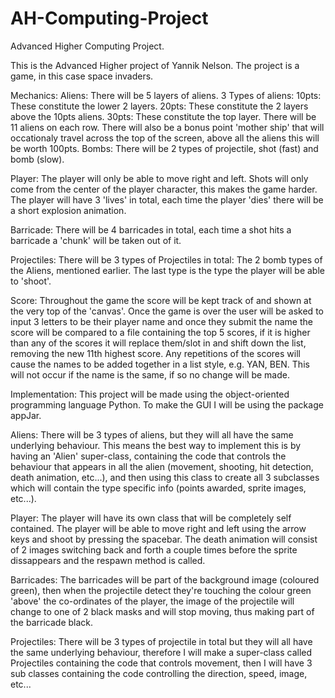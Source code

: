 # AH-Computing-Project
Advanced Higher Computing Project.

This is the Advanced Higher project of Yannik Nelson.
The project is a game, in this case space invaders.

Mechanics:
  Aliens:
    There will be 5 layers of aliens.
    3 Types of aliens:
      10pts:
        These constitute the lower 2 layers.
      20pts:
        These constitute the 2 layers above the 10pts aliens.
      30pts:
        These constitute the top layer.
    There will be 11 aliens on each row.
    There will also be a bonus point 'mother ship' that will occationaly
    travel across the top of the screen, above all the aliens this will be worth 100pts.
      Bombs:
        There will be 2 types of projectile, shot (fast) and bomb (slow).

  Player:
    The player will only be able to move right and left.
    Shots will only come from the center of the player character, this makes the game harder.
    The player will have 3 'lives' in total, each time the player 'dies' there will be a short explosion animation.

  Barricade:
    There will be 4 barricades in total, each time a shot hits a barricade a 'chunk' will be taken out of it.

  Projectiles:
    There will be 3 types of Projectiles in total:
		The 2 bomb types of the Aliens, mentioned earlier.
		The last type is the type the player will be able to 'shoot'.

  Score:
    Throughout the game the score will be kept track of and shown at the very top of the 'canvas'.
    Once the game is over the user will be asked to input 3 letters to be their player name and once they
    submit the name the score will be compared to a file containing the top 5 scores, if it is higher than any
    of the scores it will replace them/slot in and shift down the list, removing the new 11th highest score.
    Any repetitions of the scores will cause the names to be added together in a list style, e.g. YAN, BEN.
    This will not occur if the name is the same, if so no change will be made.

Implementation:
  This project will be made using the object-oriented programming language Python.
  To make the GUI I will be using the package appJar.

  Aliens:
    There will be 3 types of aliens, but they will all have the same underlying behaviour.
    This means the best way to implement this is by having an 'Alien' super-class, containing the code that
    controls the behaviour that appears in all the alien (movement, shooting, hit detection, death animation, etc...), and
    then using this class to create all 3 subclasses which will contain the type specific info (points awarded,
    sprite images, etc...).

  Player:
    The player will have its own class that will be completely self contained.
    The player will be able to move right and left using the arrow keys and shoot by pressing the spacebar.
    The death animation will consist of 2 images switching back and forth a couple times before the sprite dissappears
    and the respawn method is called.

  Barricades:
    The barricades will be part of the background image (coloured green), then when the projectile detect they're touching
    the colour green 'above' the co-ordinates of the player, the image of the projectile will change to one of 2 black masks
    and will stop moving, thus making part of the barricade black.

  Projectiles:
    There will be 3 types of projectile in total but they will all have the same underlying behaviour, therefore I will
    make a super-class called Projectiles containing the code that controls movement, then I will have 3 sub classes containing the
    code controlling the direction, speed, image, etc...
